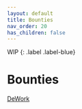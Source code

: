 ```yaml
---
layout: default
title: Bounties
nav_order: 20
has_children: false
---
```


WIP
{: .label .label-blue}

# Bounties

[DeWork](https://app.dework.xyz/y-foundry-dao)

